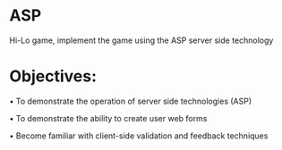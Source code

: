 # ASP
Hi-Lo game, implement the game using the ASP server side technology
# Objectives:
• To demonstrate the operation of server side technologies (ASP)

• To demonstrate the ability to create user web forms

• Become familiar with client-side validation and feedback techniques
